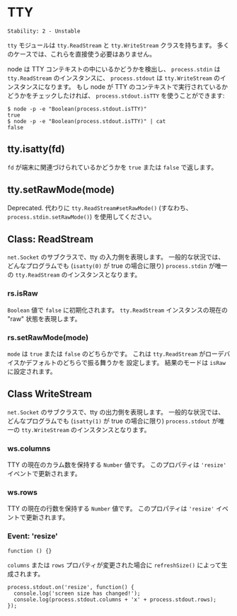 # TTY

    Stability: 2 - Unstable

<!--
The `tty` module houses the `tty.ReadStream` and `tty.WriteStream` classes. In
most cases, you will not need to use this module directly.
-->

`tty` モジュールは `tty.ReadStream` と `tty.WriteStream` クラスを持ちます。
多くのケースでは、これらを直接使う必要はありません。

<!--
When node detects that it is being run inside a TTY context, then `process.stdin`
will be a `tty.ReadStream` instance and `process.stdout` will be
a `tty.WriteStream` instance. The preferred way to check if node is being run in
a TTY context is to check `process.stdout.isTTY`:
-->

node は TTY コンテキストの中にいるかどうかを検出し、
`process.stdin` は `tty.ReadStream` のインスタンスに、
`process.stdout` は `tty.WriteStream` のインスタンスになります。
もし node が TTY のコンテキストで実行されているかどうかをチェックしたければ、
`process.stdout.isTTY` を使うことができます:

    $ node -p -e "Boolean(process.stdout.isTTY)"
    true
    $ node -p -e "Boolean(process.stdout.isTTY)" | cat
    false


## tty.isatty(fd)

<!--
Returns `true` or `false` depending on if the `fd` is associated with a
terminal.
-->

`fd` が端末に関連づけられているかどうかを `true` または `false` で返します。


## tty.setRawMode(mode)

<!--
Deprecated. Use `tty.ReadStream#setRawMode()`
(i.e. `process.stdin.setRawMode()`) instead.
-->

Deprecated.
代わりに `tty.ReadStream#setRawMode()` (すなわち、`process.stdin.setRawMode()`)
を使用してください。

## Class: ReadStream

<!--
A `net.Socket` subclass that represents the readable portion of a tty. In normal
circumstances, `process.stdin` will be the only `tty.ReadStream` instance in any
node program (only when `isatty(0)` is true).
-->

`net.Socket` のサブクラスで、tty の入力側を表現します。
一般的な状況では、どんなプログラムでも (`isatty(0)` が true の場合に限り)
`process.stdin` が唯一の `tty.ReadStream` のインスタンスとなります。

### rs.isRaw

<!--
A `Boolean` that is initialized to `false`. It represents the current "raw" state
of the `tty.ReadStream` instance.
-->

`Boolean` 値で `false` に初期化されます。
`tty.ReadStream` インスタンスの現在の "raw" 状態を表現します。

### rs.setRawMode(mode)

<!--
`mode` should be `true` or `false`. This sets the properties of the
`tty.ReadStream` to act either as a raw device or default. `isRaw` will be set
to the resulting mode.
-->

`mode` は `true` または `false` のどちらかです。
これは `tty.ReadStream` がローデバイスかデフォルトのどちらで振る舞うかを
設定します。
結果のモードは `isRaw` に設定されます。


## Class WriteStream

<!--
A `net.Socket` subclass that represents the writable portion of a tty. In normal
circumstances, `process.stdout` will be the only `tty.WriteStream` instance
ever created (and only when `isatty(1)` is true).
-->

`net.Socket` のサブクラスで、tty の出力側を表現します。
一般的な状況では、どんなプログラムでも (`isatty(1)` が true の場合に限り)
`process.stdout` が唯一の `tty.WriteStream` のインスタンスとなります。

### ws.columns

<!--
A `Number` that gives the number of columns the TTY currently has. This property
gets updated on "resize" events.
-->

TTY の現在のカラム数を保持する `Number` 値です。
このプロパティは `'resize'` イベントで更新されます。

### ws.rows

<!--
A `Number` that gives the number of rows the TTY currently has. This property
gets updated on "resize" events.
-->

TTY の現在の行数を保持する `Number` 値です。
このプロパティは `'resize'` イベントで更新されます。

### Event: 'resize'

`function () {}`

<!--
Emitted by `refreshSize()` when either of the `columns` or `rows` properties
has changed.
-->

`columns` または `rows` プロパティが変更された場合に
`refreshSize()` によって生成されます。

    process.stdout.on('resize', function() {
      console.log('screen size has changed!');
      console.log(process.stdout.columns + 'x' + process.stdout.rows);
    });
